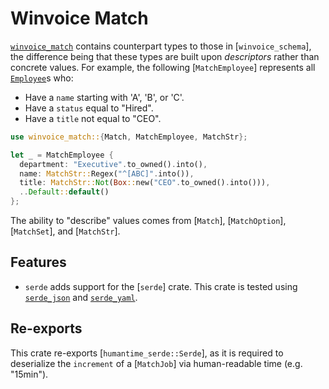 # Winvoice Match

<!-- cargo-rdme start -->

[`winvoice_match`](https://docs.rs/winvoice-match/latest/winvoice_match/) contains counterpart types to those in [`winvoice_schema`], the difference being that
these types are built upon *descriptors* rather than concrete values. For example, the following [`MatchEmployee`]
represents all [`Employee`](winvoice_schema::Employee)s who:

* Have a `name` starting with 'A', 'B', or 'C'.
* Have a `status` equal to "Hired".
* Have a `title` not equal to "CEO".

```rust
use winvoice_match::{Match, MatchEmployee, MatchStr};

let _ = MatchEmployee {
  department: "Executive".to_owned().into(),
  name: MatchStr::Regex("^[ABC]".into()),
  title: MatchStr::Not(Box::new("CEO".to_owned().into())),
  ..Default::default()
};
```

The ability to "describe" values comes from [`Match`], [`MatchOption`], [`MatchSet`], and [`MatchStr`].

## Features

* `serde` adds support for the [`serde`] crate. This crate is tested using
  [`serde_json`](https://docs.serde.rs/serde_json/) and [`serde_yaml`](https://docs.serde.rs/serde_yaml/).

## Re-exports

This crate re-exports [`humantime_serde::Serde`], as it is required to deserialize the
`increment` of a [`MatchJob`] via human-readable time (e.g. "15min").

<!-- cargo-rdme end -->
